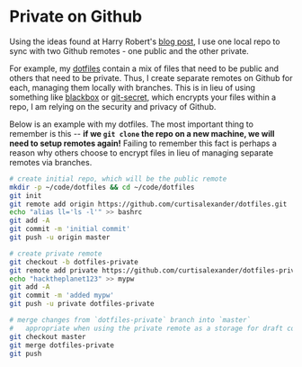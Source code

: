 # Private on Github

Using the ideas found at Harry Robert's [blog post](https://24ways.org/2013/keeping-parts-of-your-codebase-private-on-github/), I use one local repo to sync with two Github remotes - one public and the other private.

For example, my [dotfiles](https://github.com/curtisalexander/dotfiles) contain a mix of files that need to be public and others that need to be private.  Thus, I create separate remotes on Github for each, managing them locally with branches.  This is in lieu of using something like [blackbox](https://github.com/StackExchange/blackbox) or [git-secret](https://github.com/sobolevn/git-secret), which encrypts your files within a repo, I am relying on the security and privacy of Github.

Below is an example with my dotfiles.  The most important thing to remember is this -- **if we `git clone` the repo on a new machine, we will need to setup remotes again!**  Failing to remember this fact is perhaps a reason why others choose to encrypt files in lieu of managing separate remotes via branches.

```bash
# create initial repo, which will be the public remote
mkdir -p ~/code/dotfiles && cd ~/code/dotfiles
git init
git remote add origin https://github.com/curtisalexander/dotfiles.git
echo "alias ll='ls -l'" >> bashrc
git add -A
git commit -m 'initial commit'
git push -u origin master

# create private remote
git checkout -b dotfiles-private
git remote add private https://github.com/curtisalexander/dotfiles-private.git
echo "hacktheplanet123" >> mypw
git add -A
git commit -m 'added mypw'
git push -u private dotfiles-private

# merge changes from `dotfiles-private` branch into `master`
#   appropriate when using the private remote as a storage for draft content
git checkout master
git merge dotfiles-private
git push
```
